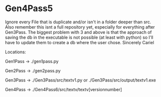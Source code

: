 # Gen4Pass5
Ignore every File that is duplicate and/or isn't in a folder deeper than src. Also remember this isnt a full repository yet, especially for everything after Gen3Pass.
The biggest problem with 3 and above is that the approach of saving the db in the executable is not possible (at least with python) so I'll have to update them to create a 
db where the user chose.
Sincerely Cariel

Locations:

Gen1Pass -> ./gen1pass.py

Gen2Pass -> ./gen2pass.py

Gen3Pass -> ./Gen3Pass/src/textv1.py or ./Gen3Pass/src/output/textv1.exe

Gen4Pass -> ./Gen4Pass6/src/textv/textv[versionnumber]
